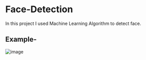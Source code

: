 # Face-Detection

In this project I used Machine Learning Algorithm to detect face.

## Example-

![image](https://user-images.githubusercontent.com/68498812/202898071-b40d7265-71b1-4c96-97fd-d6cb1d51d8ad.png)
